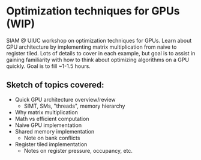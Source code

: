 # Optimization techniques for GPUs (WIP)
SIAM @ UIUC workshop on optimization techniques for GPUs. Learn about GPU
architecture by implementing matrix multiplication from naive to register tiled.
Lots of details to cover in each example, but goal is to assist in gaining
familiarity with how to think about optimizing algorithms on a GPU quickly. Goal
is to fill ~1-1.5 hours.

## Sketch of topics covered:
- Quick GPU architecture overview/review
    - SIMT, SMs, "threads", memory hierarchy
- Why matrix multiplication
- Math vs efficient computation
- Naive GPU implementation
- Shared memory implementation
    - Note on bank conflicts
- Register tiled implementation
    - Notes on register pressure, occupancy, etc.
